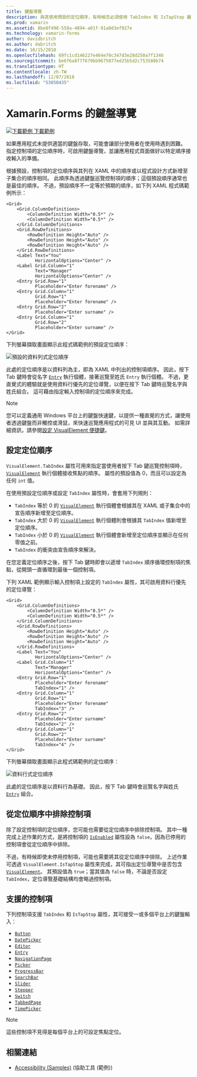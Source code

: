 ```yaml
---
title: 鍵盤導覽
description: 與其使用預設的定位順序，有時候您必須使用 TabIndex 和 IsTapStop 屬性的組合來指定定位順序以微調 UI。
ms.prod: xamarin
ms.assetid: 8be8f498-558a-4894-a01f-91a0d3ef927e
ms.technology: xamarin-forms
author: davidbritch
ms.author: dabritch
ms.date: 10/15/2018
ms.openlocfilehash: 69fc1cd146227e464e70c347d3e28d250a7f1346
ms.sourcegitcommit: be6f6a8f77679bb9675077ed25b5d2c753580b74
ms.translationtype: HT
ms.contentlocale: zh-TW
ms.lasthandoff: 12/07/2018
ms.locfileid: "53050435"
---
```

# <a name="keyboard-navigation-in-xamarinforms"></a>Xamarin.Forms 的鍵盤導覽

[![下載範例](~/media/shared/download.png) 下載範例](https://developer.xamarin.com/samples/xamarin-forms/UserInterface/Accessibility/)

如果應用程式未提供適當的鍵盤存取，可能會讓部分使用者在使用時遇到困難。 指定控制項的定位順序時，可啟用鍵盤導覽，並讓應用程式頁面做好以特定順序接收輸入的準備。

根據預設，控制項的定位順序與其列在 XAML 中的順序或以程式設計方式新增至子集合的順序相同。 此順序為透過鍵盤巡覽控制項的順序；這個預設順序通常也是最佳的順序。 不過，預設順序不一定等於預期的順序，如下列 XAML 程式碼範例所示：

```xaml
<Grid>
    <Grid.ColumnDefinitions>
        <ColumnDefinition Width="0.5*" />
        <ColumnDefinition Width="0.5*" />
    </Grid.ColumnDefinitions>
    <Grid.RowDefinitions>
        <RowDefinition Height="Auto" />
        <RowDefinition Height="Auto" />
        <RowDefinition Height="Auto" />
    </Grid.RowDefinitions>
    <Label Text="You"
           HorizontalOptions="Center" />
    <Label Grid.Column="1"
           Text="Manager"
           HorizontalOptions="Center" />
    <Entry Grid.Row="1"
           Placeholder="Enter forename" />
    <Entry Grid.Column="1"
           Grid.Row="1"
           Placeholder="Enter forename" />
    <Entry Grid.Row="2"
           Placeholder="Enter surname" />
    <Entry Grid.Column="1"
           Grid.Row="2"
           Placeholder="Enter surname" />
</Grid>
```

下列螢幕擷取畫面顯示此程式碼範例的預設定位順序：

![](keyboard-images/default-tab-order.png "預設的資料列式定位順序")

此處的定位順序是以資料列為主，即為 XAML 中列出的控制項順序。 因此，按下 Tab 鍵時會從名字 [`Entry`](xref:Xamarin.Forms.Entry) 執行個體，接著巡覽至姓氏 `Entry` 執行個體。 不過，更直覺式的體驗就是使用資料行優先的定位導覽，以便在按下 Tab 鍵時巡覽名字與姓氏組合。 這可藉由指定輸入控制項的定位順序來完成。

> [!NOTE]
> 您可以定義通用 Windows 平台上的鍵盤快速鍵，以提供一種直覺的方式，讓使用者透過鍵盤而非觸控或滑鼠，來快速巡覽應用程式的可見 UI 並與其互動。 如需詳細資訊，請參閱[設定 VisualElement 便捷鍵](~/xamarin-forms/platform/platform-specifics/consuming/windows.md#visualelement-accesskeys)。

## <a name="setting-the-tab-order"></a>設定定位順序

`VisualElement.TabIndex` 屬性可用來指定當使用者按下 Tab 鍵巡覽控制項時，[`VisualElement`](xref:Xamarin.Forms.VisualElement) 執行個體接收焦點的順序。 屬性的預設值為 0，而且可以設定為任何 `int` 值。

在使用預設定位順序或設定 `TabIndex` 屬性時，會套用下列規則：

 - `TabIndex` 等於 0 的 [`VisualElement`](xref:Xamarin.Forms.VisualElement) 執行個體會根據其在 XAML 或子集合中的宣告順序新增至定位順序。
 - `TabIndex` 大於 0 的 [`VisualElement`](xref:Xamarin.Forms.VisualElement) 執行個體則會根據其 `TabIndex` 值新增至定位順序。
 - `TabIndex` 小於 0 的 [`VisualElement`](xref:Xamarin.Forms.VisualElement) 執行個體會新增至定位順序並顯示在任何零值之前。
 - `TabIndex` 的衝突由宣告順序來解決。

在您定義定位順序之後，按下 Tab 鍵時即會以遞增 `TabIndex` 順序循環控制項的焦點，從開頭一直循環到最後一個控制項。

下列 XAML 範例顯示輸入控制項上設定的 `TabIndex` 屬性，其可啟用資料行優先的定位導覽：

```xaml
<Grid>
    <Grid.ColumnDefinitions>
        <ColumnDefinition Width="0.5*" />
        <ColumnDefinition Width="0.5*" />
    </Grid.ColumnDefinitions>
    <Grid.RowDefinitions>
        <RowDefinition Height="Auto" />
        <RowDefinition Height="Auto" />
        <RowDefinition Height="Auto" />
    </Grid.RowDefinitions>
    <Label Text="You"
           HorizontalOptions="Center" />
    <Label Grid.Column="1"
           Text="Manager"
           HorizontalOptions="Center" />
    <Entry Grid.Row="1"
           Placeholder="Enter forename"
           TabIndex="1" />
    <Entry Grid.Column="1"
           Grid.Row="1"
           Placeholder="Enter forename"
           TabIndex="3" />
    <Entry Grid.Row="2"
           Placeholder="Enter surname"
           TabIndex="2" />
    <Entry Grid.Column="1"
           Grid.Row="2"
           Placeholder="Enter surname"
           TabIndex="4" />
</Grid>
```

下列螢幕擷取畫面顯示此程式碼範例的定位順序：

![](keyboard-images/correct-tab-order.png "資料行式定位順序")

此處的定位順序是以資料行為基礎。 因此，按下 Tab 鍵時會巡覽名字與姓氏 [`Entry`](xref:Xamarin.Forms.Entry) 組合。

## <a name="excluding-controls-from-the-tab-order"></a>從定位順序中排除控制項

除了設定控制項的定位順序，您可能也需要從定位順序中排除控制項。 其中一種完成上述作業的方式，是將控制項的 [`IsEnabled`](xref:Xamarin.Forms.VisualElement) 屬性設為 `false`，因為已停用的控制項會從定位順序中排除。

不過，有時候即使未停用控制項，可能也需要將其從定位順序中排除。 上述作業可透過 `VisualElement.IsTapStop` 屬性來完成，其可指出定位導覽中是否包含 [`VisualElement`](xref:Xamarin.Forms.VisualElement)。 其預設值為 `true`；當其值為 `false` 時，不論是否設定 `TabIndex`，定位導覽基礎結構均會略過控制項。

## <a name="supported-controls"></a>支援的控制項

下列控制項支援 `TabIndex` 和 `IsTapStop` 屬性，其可接受一或多個平台上的鍵盤輸入：

- [`Button`](xref:Xamarin.Forms.Button)
- [`DatePicker`](xref:Xamarin.Forms.DatePicker)
- [`Editor`](xref:Xamarin.Forms.Editor)
- [`Entry`](xref:Xamarin.Forms.Entry)
- [`NavigationPage`](xref:Xamarin.Forms.NavigationPage)
- [`Picker`](xref:Xamarin.Forms.Picker)
- [`ProgressBar`](xref:Xamarin.Forms.ProgressBar)
- [`SearchBar`](xref:Xamarin.Forms.SearchBar)
- [`Slider`](xref:Xamarin.Forms.Slider)
- [`Stepper`](xref:Xamarin.Forms.Stepper)
- [`Switch`](xref:Xamarin.Forms.Switch)
- [`TabbedPage`](xref:Xamarin.Forms.TabbedPage)
- [`TimePicker`](xref:Xamarin.Forms.TimePicker)

> [!NOTE]
> 這些控制項不見得是每個平台上的可設定焦點定位。

## <a name="related-links"></a>相關連結

- [Accessibility (Samples)](https://developer.xamarin.com/samples/xamarin-forms/UserInterface/Accessibility/) (協助工具 (範例))
